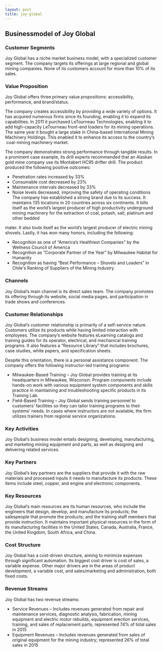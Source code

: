 ```yaml
---
layout: post
title: joy-global
---
```


Businessmodel of Joy Global
----------------------------

### Customer Segments

Joy Global has a niche market business model, with a specialized customer segment. The company targets its offerings at large regional and global mining companies. None of its customers account for more than 10% of its sales.

### Value Proposition

Joy Global offers three primary value propositions: accessibility, performance, and brand/status.

The company creates accessibility by providing a wide variety of options. It has acquired numerous firms since its founding, enabling it to expand its capabilities. In 2011 it purchased LeTourneau Technologies, enabling it to add high-capacity LeTourneau front-end loaders for its mining operations. The same year it bought a large stake in China-based International Mining Machinery Holdings. This enabled it to enhance its access to the country’s  coal-mining machinery market.

The company demonstrates strong performance through tangible results. In a prominent case example, its drill experts recommended that an Alaskan gold mine company use its Montabert HC95 drifter drill. The product produced the following positive outcomes:

 * Penetration rates increased by 33%
* Consumable cost decreased by 23%
* Maintenance intervals decreased by 33%
* Noise levels decreased, improving the safety of operating conditions
 The company has established a strong brand due to its success. It maintains 135 locations in 20 countries across six continents. It bills itself as the world’s largest producer of high productivity underground mining machinery for the extraction of coal, potash, salt, platinum and other bedded

mater. It also touts itself as the world’s largest producer of electric mining shovels. Lastly, it has won many honors, including the following:

 * Recognition as one of “America’s Healthiest Companies” by the Wellness Council of America
* Recognition as “Corporate Partner of the Year” by Milwaukee Habitat for Humanity
* Recognition as having “Best Performance – Shovels and Loaders” in Chile's Ranking of Suppliers of the Mining Industry
 ### Channels

Joy Global’s main channel is its direct sales team. The company promotes its offering through its website, social media pages, and participation in trade shows and conferences.

### Customer Relationships

Joy Global’s customer relationship is primarily of a self-service nature. Customers utilize its products while having limited interaction with employees. The company’s website features eLearning catalogs and training guides for its operator, electrical, and mechanical training programs. It also features a “Resource Library” that includes brochures, case studies, white papers, and specification sheets.

Despite this orientation, there is a personal assistance component. The company offers the following instructor-led training programs:

 * Milwaukee-Based Training – Joy Global provides training at its headquarters in Milwaukee, Wisconsin. Program components include hands-on work with various equipment system components and skills practice in maintaining and troubleshooting specific products in its Training Lab.
* Field-Based Training – Joy Global sends training personnel to customers’ facilities so they can tailor training programs to their systems’ needs. In cases where instructors are not available, the firm utilizes trainers from regional service organizations.
 ### Key Activities

Joy Global’s business model entails designing, developing, manufacturing, and marketing mining equipment and parts, as well as designing and delivering related services.

### Key Partners

Joy Global’s key partners are the suppliers that provide it with the raw materials and processed inputs it needs to manufacture its products. These items include steel, copper, and engine and electronic components.

### Key Resources

Joy Global’s main resources are its human resources, who include the engineers that design, develop, and manufacture its products; the salespeople that promote the products; and the training staff members that provide instruction. It maintains important physical resources in the form of its manufacturing facilities in the United States, Canada, Australia, France, the United Kingdom, South Africa, and China.

### Cost Structure

Joy Global has a cost-driven structure, aiming to minimize expenses through significant automation. Its biggest cost driver is cost of sales, a variable expense. Other major drivers are in the areas of product development, a variable cost, and sales/marketing and administration, both fixed costs.

### Revenue Streams

Joy Global has two revenue streams:

 * Service Revenues – Includes revenues generated from repair and maintenance services, diagnostic analysis, fabrication, mining equipment and electric motor rebuilds, equipment erection services, training, and sales of replacement parts; represented 74% of total sales in 2015
* Equipment Revenues – Includes revenues generated from sales of original equipment for the mining industry; represented 26% of total sales in 2015
